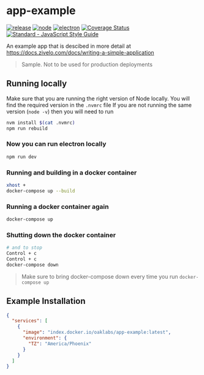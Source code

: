 # app-example

[![release](https://img.shields.io/badge/release-v7.0.0-green.svg)](https://github.com/OakLabsInc/oak/releases/tag/7.0.0)
[![node](https://img.shields.io/badge/node-v12.18.3-green.svg)](https://github.com/nodejs/node/releases/tag/v12.18.3)
[![electron](https://img.shields.io/badge/electron-v7.3.2-green.svg)](https://github.com/electron/electron/releases/tag/v7.3.2)
[![Coverage Status](https://coveralls.io/repos/github/OakLabsInc/oak/badge.svg?t=zYcBU6)](https://coveralls.io/github/OakLabsInc/oak)
[![Standard - JavaScript Style Guide](https://img.shields.io/badge/code%20style-standard-green.svg)](http://standardjs.com/)

An example app that is descibed in more detail at <https://docs.zivelo.com/docs/writing-a-simple-application>

> Sample. Not to be used for production deployments

## Running locally

Make sure that you are running the right version of Node locally. You will find the required version in the `.nvmrc` file
If you are not running the same version (`node -v`) then you will need to run

``` bash
nvm install $(cat .nvmrc)
npm run rebuild
```

### Now you can run electron locally

``` bash
npm run dev
```

### Running and building in a docker container

``` bash
xhost +
docker-compose up --build
```

### Running  a docker container again

``` bash
docker-compose up
```

### Shutting down the  docker container

``` bash
# and to stop
Control + c
Control + c
docker-compose down
```

> Make sure to bring docker-compose down every time you run `docker-compose up`

## Example Installation

``` json
{
  "services": [
    {
      "image": "index.docker.io/oaklabs/app-example:latest",
      "environment": {
        "TZ": "America/Phoenix"
      }
    }
  ]
}

```
